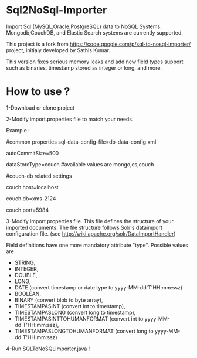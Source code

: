 Sql2NoSql-Importer
==================

Import Sql (MySQL,Oracle,PostgreSQL) data to NoSQL Systems. Mongodb,CouchDB, and Elastic Search systems are currently supported.

This project is a fork from https://code.google.com/p/sql-to-nosql-importer/ project, initialy developed by Sathis Kumar.

This version fixes serious memory leaks and add new field types support such as binaries, timestamp stored as integer or long, and more.

How to use ?
==================

1-Download or clone project

2-Modify import.properties file to match your needs.

Example :

\#common properties
sql-data-config-file=db-data-config.xml

autoCommitSize=500 

dataStoreType=couch #available values are mongo,es,couch 


\#couch-db related settings

couch.host=localhost

couch.db=xms-2124

couch.port=5984

3-Modify import.properties file. This file defines the structure of your imported documents.
The file structure follows Solr's dataimport configuration file. (see http://wiki.apache.org/solr/DataImportHandler)

Field definitions have one more mandatory attribute "type".
Possible values are 
- STRING, 
- INTEGER, 
- DOUBLE, 
- LONG, 
- DATE (convert timestamp or date type to yyyy-MM-dd'T'HH:mm:ssz)
- BOOLEAN, 
- BINARY (convert blob to byte array), 
- TIMESTAMPASINT (convert int to timestamp), 
- TIMESTAMPASLONG (convert long to timestamp), 
- TIMESTAMPASINTTOHUMANFORMAT (convert int to yyyy-MM-dd'T'HH:mm:ssz),
- TIMESTAMPASLONGTOHUMANFORMAT (convert long to yyyy-MM-dd'T'HH:mm:ssz)

4-Run SQLToNoSQLImporter.java !

